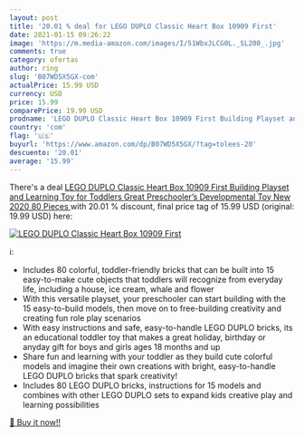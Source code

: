 ```yaml
---
layout: post
title: '20.01 % deal for LEGO DUPLO Classic Heart Box 10909 First'
date: 2021-01-15 09:26:22
image: 'https://m.media-amazon.com/images/I/51WbxJLCG0L._SL200_.jpg'
comments: true
category: ofertas
author: ring
slug: 'B07WD5X5GX-com'
actualPrice: 15.99 USD
currency: USD
price: 15.99
comparePrice: 19.99 USD
prodname: 'LEGO DUPLO Classic Heart Box 10909 First Building Playset and Learning Toy for Toddlers  Great Preschooler’s Developmental Toy  New 2020  80 Pieces '
country: 'com'
flag: '🇺🇸'
buyurl: 'https://www.amazon.com/dp/B07WD5X5GX/?tag=tolees-20'
descuento: '20.01'
average: '15.99'
---
```


There's a deal [LEGO DUPLO Classic Heart Box 10909 First Building Playset and Learning Toy for Toddlers  Great Preschooler’s Developmental Toy  New 2020  80 Pieces ](https://www.amazon.com/dp/B07WD5X5GX/?tag=tolees-20)  with  20.01 % discount, final price tag of  15.99 USD (original: 19.99 USD) here:

[![LEGO DUPLO Classic Heart Box 10909 First](https://m.media-amazon.com/images/I/51WbxJLCG0L._SL200_.jpg)](https://www.amazon.com/dp/B07WD5X5GX/?tag=tolees-20)

ℹ️:

- Includes 80 colorful, toddler-friendly bricks that can be built into 15 easy-to-make cute objects that toddlers will recognize from everyday life, including a house, ice cream, whale and flower
- With this versatile playset, your preschooler can start building with the 15 easy-to-build models, then move on to free-building creativity and creating fun role play scenarios
- With easy instructions and safe, easy-to-handle LEGO DUPLO bricks, its an educational toddler toy that makes a great holiday, birthday or anyday gift for boys and girls ages 18 months and up
- Share fun and learning with your toddler as they build cute colorful models and imagine their own creations with bright, easy-to-handle LEGO DUPLO bricks that spark creativity!
- Includes 80 LEGO DUPLO bricks, instructions for 15 models and combines with other LEGO DUPLO sets to expand kids creative play and learning possibilities

[🛒 Buy it now!!](https://www.amazon.com/dp/B07WD5X5GX/?tag=tolees-20)
